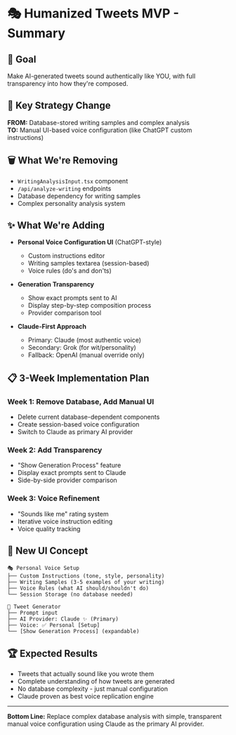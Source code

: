# 🎭 Humanized Tweets MVP - Summary

## 🎯 **Goal**
Make AI-generated tweets sound authentically like YOU, with full transparency into how they're composed.

## 🔄 **Key Strategy Change**
**FROM:** Database-stored writing samples and complex analysis  
**TO:** Manual UI-based voice configuration (like ChatGPT custom instructions)

## 🗑️ **What We're Removing**
- `WritingAnalysisInput.tsx` component
- `/api/analyze-writing` endpoints  
- Database dependency for writing samples
- Complex personality analysis system

## ✨ **What We're Adding**
- **Personal Voice Configuration UI** (ChatGPT-style)
  - Custom instructions editor
  - Writing samples textarea (session-based)
  - Voice rules (do's and don'ts)

- **Generation Transparency**
  - Show exact prompts sent to AI
  - Display step-by-step composition process
  - Provider comparison tool

- **Claude-First Approach**
  - Primary: Claude (most authentic voice)
  - Secondary: Grok (for wit/personality)
  - Fallback: OpenAI (manual override only)

## 📋 **3-Week Implementation Plan**

### **Week 1: Remove Database, Add Manual UI**
- Delete current database-dependent components
- Create session-based voice configuration
- Switch to Claude as primary AI provider

### **Week 2: Add Transparency** 
- "Show Generation Process" feature
- Display exact prompts sent to Claude
- Side-by-side provider comparison

### **Week 3: Voice Refinement**
- "Sounds like me" rating system
- Iterative voice instruction editing
- Voice quality tracking

## 🎨 **New UI Concept**
```
🎭 Personal Voice Setup
├── Custom Instructions (tone, style, personality)
├── Writing Samples (3-5 examples of your writing)
├── Voice Rules (what AI should/shouldn't do)
└── Session Storage (no database needed)

🤖 Tweet Generator
├── Prompt input
├── AI Provider: Claude ✨ (Primary)
├── Voice: ✅ Personal [Setup]
└── [Show Generation Process] (expandable)
```

## 🏆 **Expected Results**
- Tweets that actually sound like you wrote them
- Complete understanding of how tweets are generated
- No database complexity - just manual configuration
- Claude proven as best voice replication engine

---
**Bottom Line:** Replace complex database analysis with simple, transparent manual voice configuration using Claude as the primary AI provider. 